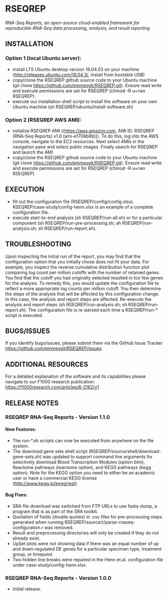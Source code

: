 # RSEQREP

*RNA-Seq Reports, an open-source cloud-enabled framework for reproducible RNA-Seq data processing, analysis, and result reporting*

## INSTALLATION
 
### Option 1 (local Ubuntu server): 

* install LTS Ubuntu desktop version 16.04.03 on your machine (http://releases.ubuntu.com/16.04.3/, install from bootable USB)
* copy/clone the RSEQREP github source code to your Ubuntu machine (git clone https://github.com/emmesgit/RSEQREP.git). Ensure read write and execute permissions are set for RSEQREP (chmod -R u+rwx RSEQREP).
* execute our installation shell script to install the software on your own Ubuntu machine (sh RSEQREP/ubuntu/install-software.sh)

### Option 2 (RSEQREP AWS AMI):

* initialize RSEQREP AMI ((https://aws.amazon.com, AMI ID: RSEQREP (RNA-Seq Reports) v1.0 (ami-e1708b9b))).  To do this, log into the AWS console, navigate to the EC2 resources.  Next select AMIs in the navigation pane and select public images.  Finally search for RSEQREP and launch the AMI.
* copy/clone the RSEQREP github source code to your Ubuntu machine (git clone https://github.com/emmesgit/RSEQREP.git).  Ensure read write and execute permissions are set for RSEQREP (chmod -R u+rwx RSEQREP).

## EXECUTION

* fill out the configuration file (RSEQREP/config/config.xlsx).  RSEQREP/case-study/config-henn.xlsx is an example of a complete configuration file. 
* execute start-to-end analysis (sh RSEQREP/run-all.sh) or for a particular component (sh RSEQREP/run-pre-processing.sh; sh RSEQREP/run-analysis.sh; sh RSEQREP/run-report.sh).
 
## TROUBLESHOOTING

Upon inspecting the initial run of the report, you may find that the configuration option that you initially chose does not fit your data.  For example, you inspect the reverse cumulative distribution function plot comparing log count per million cutoffs with the number of retained genes.  You find that the cutoff you had originally selected resulted in too few genes for the analysis.  To remedy this, you would update the configuration file to reflect a more appropriate log counts per million cutoff.  You then determine the steps of the analysis that will be affected by this configuration change.  In this case, the analysis and report steps are affected.  Re-execute the analysis and report steps (sh RSEQREP/run-analysis.sh; sh RSEQREP/run-report.sh).  The configuration file is re-parsed each time a RSEQREP/run-* script is executed.
 
## BUGS/ISSUES

If you identify bugs/issues, please submit them via the GitHub Issue Tracker 
https://github.com/emmesgit/RSEQREP/issues
 
## ADDITIONAL RESOURCES

For a detailed explanation of the software and its capabilities please navigate to our F1000 research publication:
https://f1000research.com/articles/6-2162/v1

## RELEASE NOTES 

### RSEQREP RNA-Seq Reports - Version 1.1.0

#### New Features:

* The run-*.sh scripts can now be executed from anywhere on the file system.
* The download gene sets shell script (RSEQREP/source/shell/download-gene-sets.sh) was updated to support command line arguments for selectively download Blood Transcription Modules (option btm), Reactome pathways (reactome option), and KEGG pathways (kegg option). Note for the KEGG option you need to either be an academic user or have a commercial KEGG license (http://www.kegg.jp/kegg/rest).

#### Bug Fixes:

* SRA file download was switched from FTP URLs to use fastq-dump, a program that is as part of the SRA toolkit.
* Quotation of fields (double quotes) in .csv files for pre-processing steps generated when running RSEQREP/source/r/parse-rnaseq-configuration.r was removed.
* Result and preprocessing directories will only be created if they do not already exist.
* UpSet plots were not showing data if there was an equal number of up and down-regulated DE genes for a particular specimen type, treatment group, or timepoint.
* Two hidden line breaks were repaired in the Henn et.al. configuration file under case-study/config-henn.xlsx.

### RSEQREP RNA-Seq Reports - Version 1.0.0

* Initial release.

 
